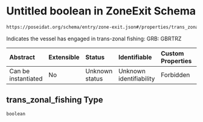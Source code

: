 # Untitled boolean in ZoneExit Schema

```txt
https://poseidat.org/schema/entry/zone-exit.json#/properties/trans_zonal_fishing
```

Indicates the vessel has engaged in trans-zonal fishing: GRB: GBRTRZ

| Abstract            | Extensible | Status         | Identifiable            | Custom Properties | Additional Properties | Access Restrictions | Defined In                                                             |
| :------------------ | :--------- | :------------- | :---------------------- | :---------------- | :-------------------- | :------------------ | :--------------------------------------------------------------------- |
| Can be instantiated | No         | Unknown status | Unknown identifiability | Forbidden         | Allowed               | none                | [zone-exit.json*](schemas/entry/zone-exit.json "open original schema") |

## trans_zonal_fishing Type

`boolean`
